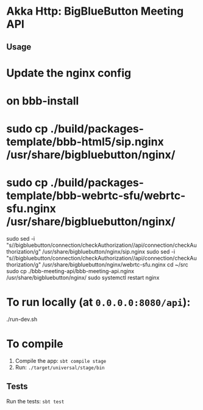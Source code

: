 # Akka Http: BigBlueButton Meeting API

## Usage

# Update the nginx config

# on bbb-install
# sudo cp ./build/packages-template/bbb-html5/sip.nginx /usr/share/bigbluebutton/nginx/
# sudo cp ./build/packages-template/bbb-webrtc-sfu/webrtc-sfu.nginx /usr/share/bigbluebutton/nginx/

sudo sed -i "s/\/bigbluebutton\/connection\/checkAuthorization/\/api\/connection\/checkAuthorization/g" /usr/share/bigbluebutton/nginx/sip.nginx
sudo sed -i "s/\/bigbluebutton\/connection\/checkAuthorization/\/api\/connection\/checkAuthorization/g" /usr/share/bigbluebutton/nginx/webrtc-sfu.nginx
cd ~/src
sudo cp ./bbb-meeting-api/bbb-meeting-api.nginx /usr/share/bigbluebutton/nginx/
sudo systemctl restart nginx

# To run locally (at `0.0.0.0:8080/api`):
./run-dev.sh


# To compile
1. Compile the app: `sbt compile stage`
2. Run: `./target/universal/stage/bin`

## Tests
Run the tests: `sbt test`
